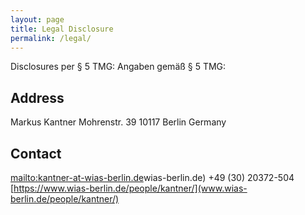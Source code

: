 ```yaml
---
layout: page
title: Legal Disclosure
permalink: /legal/
---
```


<style type="text/css">
	td {
		vertical-align: top;
	}
</style>


Disclosures per § 5 TMG:
Angaben gemäß § 5 TMG:

## Address
Markus Kantner
Mohrenstr. 39
10117 Berlin
Germany

## Contact
[mailto:kantner-at-wias-berlin.de](kantner(at))wias-berlin.de)
+49 (30) 20372-504
[https://www.wias-berlin.de/people/kantner/](www.wias-berlin.de/people/kantner/)